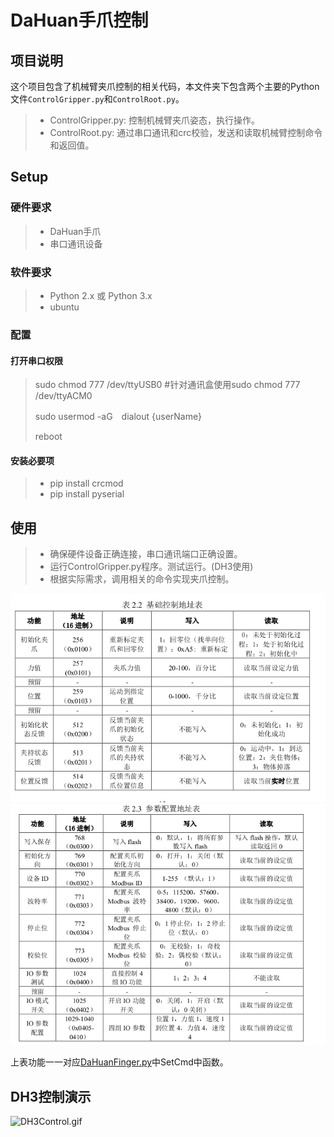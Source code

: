 # DaHuan手爪控制
## 项目说明
这个项目包含了机械臂夹爪控制的相关代码，本文件夹下包含两个主要的Python文件`ControlGripper.py`和`ControlRoot.py`。

>* ControlGripper.py: 控制机械臂夹爪姿态，执行操作。
>* ControlRoot.py: 通过串口通讯和crc校验，发送和读取机械臂控制命令和返回值。
## Setup
### 硬件要求
>* DaHuan手爪
>* 串口通讯设备
### 软件要求
>*    Python 2.x 或 Python 3.x
>*    ubuntu
### 配置
#### 打开串口权限
>sudo chmod 777 /dev/ttyUSB0 #针对通讯盒使用sudo chmod 777 /dev/ttyACM0
> 
>sudo usermod -aG　dialout {userName}
> 
> reboot
#### 安装必要项
>* pip install crcmod
>* pip install pyserial
## 使用

>* 确保硬件设备正确连接，串口通讯端口正确设置。
>*    运行ControlGripper.py程序。测试运行。(DH3使用)
>*    根据实际需求，调用相关的命令实现夹爪控制。

![img.png](pdfInfor/img.png)
![img_1.png](pdfInfor/img_1.png)

上表功能一一对应[DaHuanFinger.py](/ControlRoot.py)中SetCmd中函数。
## DH3控制演示
![DH3Control.gif](DH3%2FDH3Control.gif)